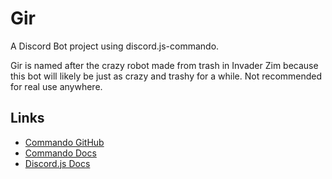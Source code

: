 # Gir

A Discord Bot project using discord.js-commando.

Gir is named after the crazy robot made from trash in Invader Zim because this bot will likely be just as crazy and trashy for a while.  Not recommended for real use anywhere.


## Links
- [Commando GitHub](https://github.com/Gawdl3y/discord.js-commando)
- [Commando Docs](https://discord.js.org/#/docs/commando/master/general/welcome)
- [Discord.js Docs](https://discord.js.org/#/docs/main/stable/general/welcome)
